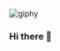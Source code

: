 ![giphy](https://github.com/SelidGit/SelidGit/assets/105205438/1ee84159-08fb-45db-aa64-5f821c135f8d)

### Hi there 👋

<!--
**SelidGit/SelidGit** is a ✨ _special_ ✨ repository because its `README.md` (this file) appears on your GitHub profile.

Here are some ideas to get you started:

- 🔭 I’m currently working on ...
- 🌱 I’m currently learning ...
- 👯 I’m looking to collaborate on ...
- 🤔 I’m looking for help with ...
- 💬 Ask me about ...
- 📫 How to reach me: ...
- 😄 Pronouns: ...
- ⚡ Fun fact: ...
-->
